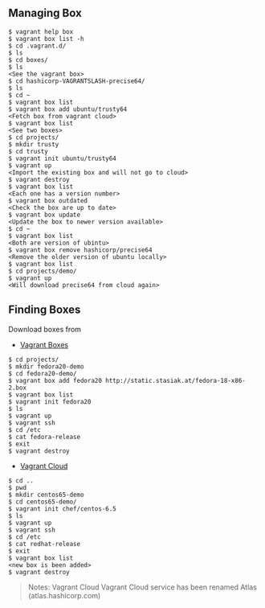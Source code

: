 ## Managing Box
```
$ vagrant help box 
$ vagrant box list -h 
$ cd .vagrant.d/ 
$ ls 
$ cd boxes/ 
$ ls
<See the vagrant box>
$ cd hashicorp-VAGRANTSLASH-precise64/ 
$ ls 
$ cd ~ 
$ vagrant box list 
$ vagrant box add ubuntu/trusty64 
<Fetch box from vagrant cloud>
$ vagrant box list 
<See two boxes>
$ cd projects/ 
$ mkdir trusty 
$ cd trusty 
$ vagrant init ubuntu/trusty64 
$ vagrant up
<Import the existing box and will not go to cloud>
$ vagrant destroy 
$ vagrant box list 
<Each one has a version number>
$ vagrant box outdated
<Check the box are up to date>
$ vagrant box update 
<Update the box to newer version available>
$ cd ~ 
$ vagrant box list 
<Both are version of ubintu>
$ vagrant box remove hashicorp/precise64 
<Remove the older version of ubuntu locally>
$ vagrant box list 
$ cd projects/demo/ 
$ vagrant up  
<Will download precise64 from cloud again>
```

## Finding Boxes
Download boxes from

 - [Vagrant Boxes](http://www.vagrantbox.es)

```
$ cd projects/ 
$ mkdir fedora20-demo 
$ cd fedora20-demo/ 
$ vagrant box add fedora20 http://static.stasiak.at/fedora-18-x86-2.box 
$ vagrant box list 
$ vagrant init fedora20 
$ ls 
$ vagrant up 
$ vagrant ssh 
$ cd /etc 
$ cat fedora-release 
$ exit 
$ vagrant destroy 
```

 - [Vagrant Cloud](https://vagrantcloud.com)

```
$ cd .. 
$ pwd 
$ mkdir centos65-demo 
$ cd centos65-demo/ 
$ vagrant init chef/centos-6.5 
$ ls 
$ vagrant up 
$ vagrant ssh 
$ cd /etc 
$ cat redhat-release 
$ exit 
$ vagrant box list
<new box is been added>
$ vagrant destroy
```

> Notes: Vagrant Cloud Vagrant Cloud service has been renamed Atlas (atlas.hashicorp.com)
<!--stackedit_data:
eyJoaXN0b3J5IjpbLTExODA2MTQ4OTQsLTIwODM2NTMwMzAsLT
Q5OTAyMDM3Ml19
-->